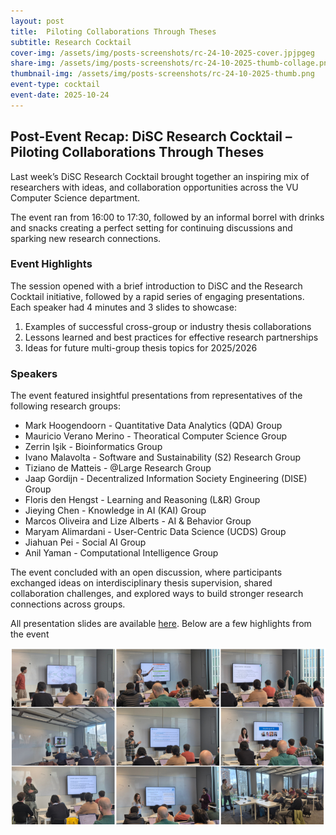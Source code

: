 ```yaml
---
layout: post
title:  Piloting Collaborations Through Theses
subtitle: Research Cocktail
cover-img: /assets/img/posts-screenshots/rc-24-10-2025-cover.jpjpgeg
share-img: /assets/img/posts-screenshots/rc-24-10-2025-thumb-collage.png
thumbnail-img: /assets/img/posts-screenshots/rc-24-10-2025-thumb.png
event-type: cocktail
event-date: 2025-10-24
---
```


## Post-Event Recap: DiSC Research Cocktail – Piloting Collaborations Through Theses

Last week’s DiSC Research Cocktail brought together an inspiring mix of researchers with ideas, and collaboration opportunities across the VU Computer Science department.  

The event ran from 16:00 to 17:30, followed by an informal borrel with drinks and snacks creating a perfect setting for continuing discussions and sparking new research connections.


### Event Highlights
The session opened with a brief introduction to DiSC and the Research Cocktail initiative, followed by a rapid series of engaging presentations. Each speaker had 4 minutes and 3 slides to showcase:

1. Examples of successful cross-group or industry thesis collaborations  
2. Lessons learned and best practices for effective research partnerships  
3. Ideas for future multi-group thesis topics for 2025/2026


### Speakers
The event featured insightful presentations from representatives of the following research groups:

- Mark Hoogendoorn - Quantitative Data Analytics (QDA) Group
- Mauricio Verano Merino - Theoratical Computer Science Group
- Zerrin Işik - Bioinformatics Group
- Ivano Malavolta - Software and Sustainability (S2) Research Group
- Tiziano de Matteis - @Large Research Group 
- Jaap Gordijn - Decentralized Information Society Engineering (DISE) Group
- Floris den Hengst - Learning and Reasoning (L&R) Group  
- Jieying Chen - Knowledge in AI (KAI) Group
- Marcos Oliveira and Lize Alberts - AI & Behavior Group 
- Maryam Alimardani - User-Centric Data Science (UCDS) Group 
- Jiahuan Pei - Social AI Group 
- Anil Yaman - Computational Intelligence Group

The event concluded with an open discussion, where participants exchanged ideas on interdisciplinary thesis supervision, shared collaboration challenges, and explored ways to build stronger research connections across groups.

All presentation slides are available [here](/assets/docs/2025-10-research-cocktail-minute-madness.pdf). Below are a few highlights from the event

![img](/assets/img/posts-screenshots/rc-24-10-2025-collage.png)
